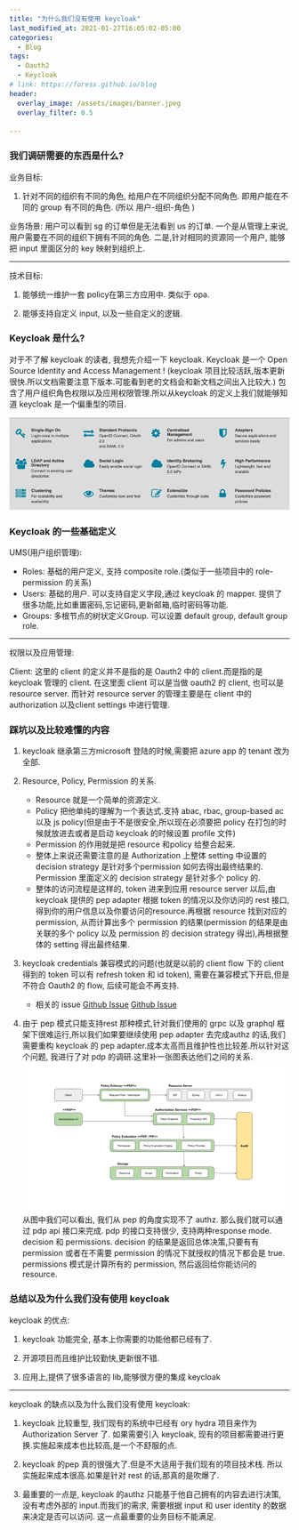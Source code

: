 ```yaml
---
title: "为什么我们没有使用 keycloak"
last_modified_at: 2021-01-27T16:05:02-05:00
categories:
  - Blog
tags:
  - Oauth2
  - Keycloak
# link: https://foresx.github.io/blog
header:
  overlay_image: /assets/images/banner.jpeg
  overlay_filter: 0.5

---
```


### 我们调研需要的东西是什么?

业务目标:

1. 针对不同的组织有不同的角色, 给用户在不同组织分配不同角色. 即用户能在不同的 group 有不同的角色. (所以 用户-组织-角色 )

业务场景: 用户可以看到 sg 的订单但是无法看到 us 的订单. 一个是从管理上来说,用户需要在不同的组织下拥有不同的角色. 二是,针对相同的资源同一个用户, 能够把 input 里面区分的 key 映射到组织上.

---

技术目标:

1. 能够统一维护一套 policy在第三方应用中. 类似于 opa.

2. 能够支持自定义 input, 以及一些自定义的逻辑.

### Keycloak 是什么?

对于不了解 keycloak 的读者, 我想先介绍一下 keycloak.
Keycloak 是一个 Open Source Identity and Access Management ! (keycloak 项目比较活跃,版本更新很快.所以文档需要注意下版本.可能看到老的文档会和新文档之间出入比较大.)
包含了用户组织角色权限以及应用权限管理.所以从keycloak 的定义上我们就能够知道 keycloak 是一个偏重型的项目.

![keycloak提供功能](/assets/images/keycloak_scope.png)

### Keycloak 的一些基础定义

UMS(用户组织管理):

- Roles: 基础的用户定义, 支持 composite role.(类似于一些项目中的 role-permission 的关系)
- Users: 基础的用户. 可以支持自定义字段,通过 keycloak 的 mapper. 提供了很多功能,比如重置密码,忘记密码,更新邮箱,临时密码等功能.
- Groups: 多根节点的树状定义Group. 可以设置 default group, default group role.

---
权限以及应用管理:

Client: 这里的 client 的定义并不是指的是 Oauth2 中的 client.而是指的是 keycloak 管理的 client. 在这里面 client 可以是当做 oauth2 的 client, 也可以是 resource server. 而针对 resource server 的管理主要是在 client 中的 authorization 以及client settings 中进行管理.

### 踩坑以及比较难懂的内容

1. keycloak 继承第三方microsoft 登陆的时候,需要把 azure app 的 tenant 改为全部.

2. Resource, Policy, Permission 的关系.
   - Resource 就是一个简单的资源定义.
   - Policy 把他单纯的理解为一个表达式.支持 abac, rbac, group-based ac 以及 js policy(但是由于不是很安全,所以现在必须要把 policy 在打包的时候就放进去或者是启动 keycloak 的时候设置 profile 文件)
   - Permission 的作用就是把 resource 和policy 给整合起来.
   - 整体上来说还需要注意的是 Authorization 上整体 setting 中设置的 decision strategy 是针对多个permission 如何去得出最终结果的. Permission 里面定义的 decision strategy 是针对多个 policy 的.
   - 整体的访问流程是这样的, token 进来到应用 resource server 以后,由 keycloak 提供的 pep adapter 根据 token 的情况以及你访问的 rest 接口,得到你的用户信息以及你要访问的resource.再根据 resource 找到对应的 permission, 从而计算出多个 permission 的结果(permission 的结果是由关联的多个 policy 以及 permission 的 decision strategy 得出),再根据整体的 setting 得出最终结果.

3. keycloak credentials 兼容模式的问题(也就是以前的 client flow 下的 client 得到的 token 可以有 refresh token 和 id token), 需要在兼容模式下开启,但是不符合 Oauth2 的 flow, 后续可能会不再支持.
   - 相关的 issue [Github Issue](https://github.com/keycloak/keycloak/pull/7457) [Github Issue](https://github.com/keycloak/keycloak/pull/7569)

4. 由于 pep 模式只能支持rest 那种模式,针对我们使用的 grpc 以及 graphql 框架下很难运行,所以我们如果要继续使用 pep adapter 去完成authz 的话,我们需要重构 keycloak 的 pep adapter.成本太高而且维护性也比较差.所以针对这个问题, 我进行了对 pdp 的调研.这里补一张图表达他们之间的关系. ![Keycloak Authz 架构](/assets/images/keycloak-authz-arch-overview.png) 从图中我们可以看出, 我们从 pep 的角度实现不了 authz. 那么我们就可以通过 pdp api 接口来完成. pdp 的接口支持很少, 支持两种response mode. decision 和 permissions. decision 的结果是返回总体决策,只要有有 permission 或者在不需要 permission 的情况下就授权的情况下都会是 true. permissions 模式是计算所有的 permission, 然后返回给你能访问的 resource.

### 总结以及为什么我们没有使用 keycloak

keycloak 的优点:

1. keycloak 功能完全, 基本上你需要的功能他都已经有了.

2. 开源项目而且维护比较勤快,更新很不错.

3. 应用上,提供了很多语言的 lib,能够很方便的集成 keycloak

---

keycloak 的缺点以及为什么我们没有使用 keycloak:

1. keycloak 比较重型, 我们现有的系统中已经有 ory hydra 项目来作为Authorization Server 了. 如果需要引入 keycloak, 现有的项目都需要进行更换.实施起来成本也比较高,是一个不舒服的点.

2. keycloak 的pep 真的很强大了.但是不大适用于我们现有的项目技术栈. 所以实施起来成本很高.如果是针对 rest 的话,那真的是吹爆了.

3. 最重要的一点是, keycloak 的authz 只能基于他自己拥有的内容去进行决策, 没有考虑外部的 input.而我们的需求, 需要根据 input 和 user identity 的数据来决定是否可以访问. 这一点最重要的业务目标不能满足.
